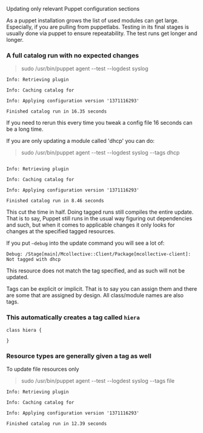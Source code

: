 


Updating only relevant Puppet configuration sections

As a puppet installation grows the list of used modules can get large. Especially, if you are pulling from puppetlabs. Testing in its final stages is usually done via puppet to ensure repeatability. The test runs get longer and longer.

### A full catalog run with no expected changes

> sudo /usr/bin/puppet agent --test --logdest syslog

```plaintext
Info: Retrieving plugin

Info: Caching catalog for 

Info: Applying configuration version '1371116293'

Finished catalog run in 16.35 seconds
```

If you need to rerun this every time you tweak a config file 16 seconds can be a long time.

If you are only updating a module called 'dhcp' you can do:

> sudo /usr/bin/puppet agent --test --logdest syslog --tags dhcp

```plaintext

Info: Retrieving plugin

Info: Caching catalog for 

Info: Applying configuration version '1371116293'

Finished catalog run in 8.46 seconds
```


This cut the time in half. Doing tagged runs still compiles the entire update. That is to say, Puppet still runs in the usual way figuring out dependencies and such, but when it comes to applicable changes it only looks for changes at the specified tagged resources.

If you put `–debug` into the update command you will see a lot of:

```plaintext
Debug: /Stage[main]/Mcollective::Client/Package[mcollective-client]: Not tagged with dhcp
```

This resource does not match the tag specified, and as such will not be updated.

Tags can be explicit or implicit. That is to say you can assign them and there are some that are assigned by design. All class/module names are also tags.


### This automatically creates a tag called `hiera`

```puppet
class hiera {

}
```

### Resource types are generally given a tag as well

To update file resources only

> sudo /usr/bin/puppet agent --test --logdest syslog --tags file

```plaintext
Info: Retrieving plugin

Info: Caching catalog for 

Info: Applying configuration version '1371116293'

Finished catalog run in 12.39 seconds
```
